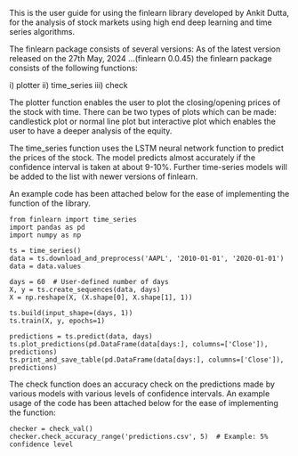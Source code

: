 This is the user guide for using the finlearn library developed by Ankit Dutta, for the analysis of stock markets using high end deep learning and time series algorithms.

The finlearn package consists of several versions:
As of the latest version released on the 27th May, 2024 ...(finlearn 0.0.45) the finlearn package consists of the following functions:
    
i) plotter
ii) time_series
iii) check

The plotter function enables the user to plot the closing/opening prices of the stock with time. There can be two types of plots which can be made: candlestick plot or normal line plot but interactive plot which enables the user to have a deeper analysis of the equity.

The time_series function uses the LSTM neural network function to predict the prices of the stock. The model predicts almost accurately if the confidence interval is taken at about 9-10%. Further time-series models will be added to the list with newer versions of finlearn.

An example code has been attached below for the ease of implementing the function of the library.

```
from finlearn import time_series
import pandas as pd
import numpy as np 

ts = time_series()
data = ts.download_and_preprocess('AAPL', '2010-01-01', '2020-01-01')
data = data.values

days = 60  # User-defined number of days
X, y = ts.create_sequences(data, days)
X = np.reshape(X, (X.shape[0], X.shape[1], 1))

ts.build(input_shape=(days, 1))
ts.train(X, y, epochs=1)

predictions = ts.predict(data, days)
ts.plot_predictions(pd.DataFrame(data[days:], columns=['Close']), predictions)
ts.print_and_save_table(pd.DataFrame(data[days:], columns=['Close']), predictions)
```



The check function does an accuracy check on the predictions made by various models with various levels of confidence intervals.
An example usage of the code has been attached below for the ease of implementing the function:

```
checker = check_val()
checker.check_accuracy_range('predictions.csv', 5)  # Example: 5% confidence level
```
